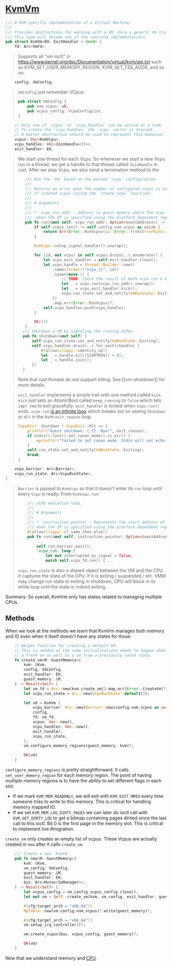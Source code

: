 # [KvmVm](vmm-reference/src/vm-vcpu/src/vm.rs)

```rs
/// A KVM specific implementation of a Virtual Machine.
///
/// Provides abstractions for working with a VM. Once a generic Vm trait will be available,
/// this type will become one of the concrete implementations.
pub struct KvmVm<EH: ExitHandler + Send> {
    fd: Arc<VmFd>,
```
> Supports all "vm ioctl" in
> https://www.kernel.org/doc/Documentation/virtual/kvm/api.txt such as 
> KVM_SET_USER_MEMORY_REGION, KVM_SET_TSS_ADDR, and so on.

```rs
    config: VmConfig,
```
> `VmConfig` just remember VCpus: 
> ```rs
> pub struct VmConfig {
>     pub num_vcpus: u8,
>     pub vcpus_config: VcpuConfigList,
> }
> ```


```rs
    // Only one of `vcpus` or `vcpu_handles` can be active at a time.
    // To create the `vcpu_handles` the `vcpu` vector is drained.
    // A better abstraction should be used to represent this behavior.
    vcpus: Vec<KvmVcpu>,
    vcpu_handles: Vec<JoinHandle<()>>,
    exit_handler: EH,
```
> We start one thread for each Vcpu. So whenever we start a new Vcpu run in a
thread, we get a handle to that thread called `JoinHandle` in rust. After we stop 
Vcpu, we also send a termination method to the 
> ```rs
>    /// Run the `Vm` based on the passed `vcpu` configuration.
>    ///
>    /// Returns an error when the number of configured vcpus is not the same as the number
>    /// of created vcpus (using the `create_vcpu` function).
>    ///
>    /// # Arguments
>    ///
>    /// * `vcpu_run_addr`: address in guest memory where the vcpu run starts. This can be None
>    ///  when the IP is specified using the platform dependent registers.
>    pub fn run(&mut self, vcpu_run_addr: Option<GuestAddress>) -> Result<()> {
>        if self.vcpus.len() != self.config.num_vcpus as usize {
>            return Err(Error::RunVcpus(io::Error::from(ErrorKind::InvalidInput)));
>        }
>
>        KvmVcpu::setup_signal_handler().unwrap();
>
>        for (id, mut vcpu) in self.vcpus.drain(..).enumerate() {
>            let vcpu_exit_handler = self.exit_handler.clone();
>            let vcpu_handle = thread::Builder::new()
>                .name(format!("vcpu_{}", id))
>                .spawn(move || {
>                    // TODO: Check the result of both vcpu run & kick.
>                    let _ = vcpu.run(vcpu_run_addr).unwrap();
>                    let _ = vcpu_exit_handler.kick();
>                    vcpu.run_state.set_and_notify(VmRunState::Exiting);
>                })
>                .map_err(Error::RunVcpus)?;
>            self.vcpu_handles.push(vcpu_handle);
>        }
>
>        Ok(())
>    }
>   /// Shutdown a VM by signaling the running VCPUs.
>   pub fn shutdown(&mut self) {
>       self.vcpu_run_state.set_and_notify(VmRunState::Exiting);
>       self.vcpu_handles.drain(..).for_each(|handle| {
>           #[allow(clippy::identity_op)]
>           let _ = handle.kill(SIGRTMIN() + 0);
>           let _ = handle.join();
>       })
>   }
>   ```
>  Note that rust threads do not support killing. See [[vm-shutdown]] for more
details.  

> `exit_handler` implements a simple trait with one method called `kick`. `kick`
> just sets an AtomicBool called `keep_running` to `false` which lets `impl Vmm`
> to exit gracefully. `exit_handler` is kicked when `vcpu.run()` ends. `vcpu.run` 
> [is an infinite loop](vmm-reference/src/vm-vcpu/src/vcpu/mod.rs)
> which breaks out on seeing `Shutdown` or `Hlt` in the kvm `exit_reason` loop.
> 
> ```rs
> VcpuExit::Shutdown | VcpuExit::Hlt => {
>     println!("Guest shutdown: {:?}. Bye!", exit_reason);
>     if stdin().lock().set_canon_mode().is_err() {
>         eprintln!("Failed to set canon mode. Stdin will not echo.");
>     }
>     self.run_state.set_and_notify(VmRunState::Exiting);
>     break;
> }
> ```

```rs
    vcpu_barrier: Arc<Barrier>,
    vcpu_run_state: Arc<VcpuRunState>,
}
```

> `Barrier` is passed to `KvmVcpu` so that it doesn't enter its `run` loop 
> until every `Vcpu` is ready. From `KvmVcpu.run`: 
> 
> ```rs
>     /// vCPU emulation loop.
>     ///
>     /// # Arguments
>     ///
>     /// * `instruction_pointer`: Represents the start address of the vcpu. This can be None
>     /// when the IP is specified using the platform dependent registers.
>     #[allow(clippy::if_same_then_else)]
>     pub fn run(&mut self, instruction_pointer: Option<GuestAddress>) -> Result<()> {
>         ...
>         self.run_barrier.wait();
>         'vcpu_run: loop {
>             let mut interrupted_by_signal = false;
>             match self.vcpu_fd.run() { ...
> ```
> 
> `vcpu_run_state` is also a shared object between the VM and the CPU. It
> captures the state of the CPU. If it is exiting / suspended / etc. VMM may 
> change run state to exiting in shutdown, CPU will block in its while loop 
> until the state is indeed exiting. 

Summary: So overall, KvmVm only has states related to managing multiple CPUs. 

## Methods 

When we look at the methods we learn that KvmVm manages both memory and IO even
when it itself doesn't have any states for those.

```rs
    // Helper function for creating a default VM.
    // This is needed as the same initializations needs to happen when creating
    // a fresh vm as well as a vm from a previously saved state.
    fn create_vm<M: GuestMemory>(
        kvm: &Kvm,
        config: VmConfig,
        exit_handler: EH,
        guest_memory: &M,
    ) -> Result<Self> {
        let vm_fd = Arc::new(kvm.create_vm().map_err(Error::CreateVm)?);
        let vcpu_run_state = Arc::new(VcpuRunState::default());

        let vm = KvmVm {
            vcpu_barrier: Arc::new(Barrier::new(config.num_vcpus as usize)),
            config,
            fd: vm_fd,
            vcpus: Vec::new(),
            vcpu_handles: Vec::new(),
            exit_handler,
            vcpu_run_state,
        };
        vm.configure_memory_regions(guest_memory, kvm)?;

        Ok(vm)
    }
```

`configure_memory_regions` is pretty straightforward. It calls
`set_user_memory_region` for each memory region. The point of having multiple
memory regions is to have the ability to set different flags in each slot. 
* If we mark `KVM_MEM_READONLY`, we will exit with `KVM_EXIT_MMIO` every time someone
tries to write to this memory. This is critical for handling memory mapped IO.
* If we set `KVM_MEM_LOG_DIRTY_PAGES` we can later do ioctl call with
`KVM_GET_DIRTY_LOG` to get a bitmap containing pages dirtied since the last call
to this ioctl. Bit 0 is the first page in the memory slot. This is critical to 
implement live #migration.

`create_vm` only creates an empty list of vcpus. These Vcpus are actually 
created in `new` after it calls `create_vm`.
```rs
    /// Create a new `KvmVm`.
    pub fn new<M: GuestMemory>(
        kvm: &Kvm,
        vm_config: VmConfig,
        guest_memory: &M,
        exit_handler: EH,
        bus: Arc<Mutex<IoManager>>,
    ) -> Result<Self> {
        let vcpus_config = vm_config.vcpus_config.clone();
        let mut vm = Self::create_vm(kvm, vm_config, exit_handler, guest_memory)?;

        #[cfg(target_arch = "x86_64")]
        MpTable::new(vm.config.num_vcpus)?.write(guest_memory)?;

        #[cfg(target_arch = "x86_64")]
        vm.setup_irq_controller()?;

        vm.create_vcpus(bus, vcpus_config, guest_memory)?;

        Ok(vm)
    }
```

Now that we understand memory and [CPU](vmm-reference-kvmvcpu.md).
